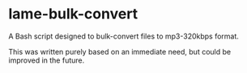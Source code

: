 # lame-bulk-convert
A Bash script designed to bulk-convert files to mp3-320kbps format.

This was written purely based on an immediate need, but could be improved in the future.
